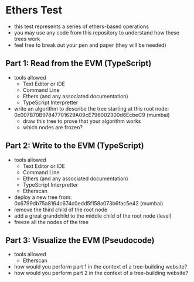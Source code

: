 # Ethers Test
- this test represents a series of ethers-based operations
- you may use any code from this repository to understand how these trees work
- feel free to break out your pen and paper (they will be needed)

## Part 1: Read from the EVM (TypeScript)
- tools allowed
    - Text Editor or IDE
    - Command Line
    - Ethers (and any associated documentation)
    - TypeScript Interpretter
- write an algorithm to describe the tree starting at this root node: 0x007B70B97847701629A09cE796002300d6EcbeC9 (mumbai)
    - draw this tree to prove that your algorithm works
    - which nodes are frozen?

## Part 2: Write to the EVM (TypeScript)
- tools allowed
    - Text Editor or IDE
    - Command Line
    - Ethers (and any associated documentation)
    - TypeScript Interpretter
    - Etherscan
- deploy a new tree from: 0x6799db75a8164c674c0edd5f158a073b6fac5e42 (mumbai)
- remove the third child of the root node
- add a great grandchild to the middle child of the root node (level)
- freeze all the nodes of the tree

## Part 3: Visualize the EVM (Pseudocode)
- tools allowed
    - Etherscan
- how would you perform part 1 in the context of a tree-building website?
- how would you perform part 2 in the context of a tree-building website?
